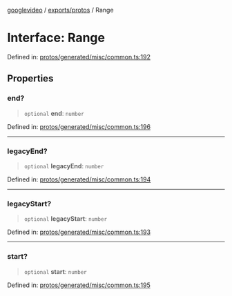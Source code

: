 [googlevideo](../../../README.md) / [exports/protos](../README.md) / Range

# Interface: Range

Defined in: [protos/generated/misc/common.ts:192](https://github.com/LuanRT/googlevideo/blob/cc730b4dbadc5ae882d6aa28d716e442943577fa/protos/generated/misc/common.ts#L192)

## Properties

### end?

> `optional` **end**: `number`

Defined in: [protos/generated/misc/common.ts:196](https://github.com/LuanRT/googlevideo/blob/cc730b4dbadc5ae882d6aa28d716e442943577fa/protos/generated/misc/common.ts#L196)

***

### legacyEnd?

> `optional` **legacyEnd**: `number`

Defined in: [protos/generated/misc/common.ts:194](https://github.com/LuanRT/googlevideo/blob/cc730b4dbadc5ae882d6aa28d716e442943577fa/protos/generated/misc/common.ts#L194)

***

### legacyStart?

> `optional` **legacyStart**: `number`

Defined in: [protos/generated/misc/common.ts:193](https://github.com/LuanRT/googlevideo/blob/cc730b4dbadc5ae882d6aa28d716e442943577fa/protos/generated/misc/common.ts#L193)

***

### start?

> `optional` **start**: `number`

Defined in: [protos/generated/misc/common.ts:195](https://github.com/LuanRT/googlevideo/blob/cc730b4dbadc5ae882d6aa28d716e442943577fa/protos/generated/misc/common.ts#L195)
